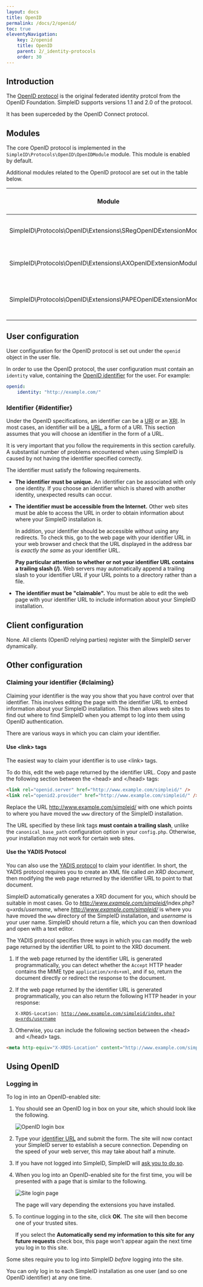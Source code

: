 ```yaml
---
layout: docs
title: OpenID
permalink: /docs/2/openid/
toc: true
eleventyNavigation:
    key: 2/openid
    title: OpenID
    parent: 2/_identity-protocols
    order: 30
---
```


## Introduction

The [OpenID protocol](http://openid.net/specs/openid-authentication-2_0.html) is the original
federated identity protcol from the OpenID Foundation.  SimpleID supports versions 1.1 and 2.0
of the protocol.

It has been superceded by the OpenID Connect protocol.

## Modules

The core OpenID protocol is implemented in the `SimpleID\Protocols\OpenID\OpenIDModule` module.
This module is enabled by default.

Additional modules related to the OpenID protocol are set out in the table below.

| Module                                                         | Description                                             | Enabled by default? |
|----------------------------------------------------------------|---------------------------------------------------------|---------------------|
| SimpleID\Protocols\OpenID\Extensions\SRegOpenIDExtensionModule | Implements the Simple Registration Extension            | Yes                 |
| SimpleID\Protocols\OpenID\Extensions\AXOpenIDExtensionModule   | Implements the Attribute Exchange Extension             | No                  |
| SimpleID\Protocols\OpenID\Extensions\PAPEOpenIDExtensionModule | Implements the Provider Authentication Policy Extension | No                  |

## User configuration

User configuration for the OpenID protocol is set out under the `openid` object in the user file.

In order to use the OpenID protocol, the user configuration must contain an `identity` value,
containing the [OpenID identifier](#identifier) for the user.  For example:

```yaml
openid: 
    identity: "http://example.com/"
```

### Identifier  {#identifier}

Under the OpenID specifications, an identifier can be a [URI](http://en.wikipedia.org/wiki/URI) or an [XRI](http://en.wikipedia.org/wiki/XRI).  In most cases, an identifier will be a [URL](http://en.wikipedia.org/wiki/URI), a form of a URI.  This section assumes that you will choose an identifier in the form of a URL.

<div class="warning">
It is very important that you follow the requirements in this section carefully.  A substantial number of problems encountered when using SimpleID is caused by not having the identifier specified correctly.
</div>

The identifier must satisfy the following requirements.

- **The identifier must be unique.**  An identifier can be associated with only one identity.  If you choose an identifier which is shared with another identity, unexpected results can occur.

- **The identifier must be accessible from the Internet.**  Other web sites must be able to access the URL in order to obtain information about where your SimpleID installation is.

    In addition, your identifier should be accessible without using any redirects.  To check this, go to the web page with your identifier URL in your web browser and check that the URL displayed in the address bar is *exactly the same* as your identifier URL.

    **Pay particular attention to whether or not your identifier URL contains a trailing slash (/).**  Web servers may automatically append a trailing slash to your identifier URL if your URL points to a directory rather than a file.

- **The identifier must be "claimable".**  You must be able to edit the web page with your identifier URL to include information about your SimpleID installation.

## Client configuration

None.  All clients (OpenID relying parties) register with the SimpleID server dynamically.

## Other configuration

### Claiming your identifier  {#claiming}

Claiming your identifier is the way you show that you have control over that identifier.  This involves editing the page with the identifier URL to embed information about your SimpleID installation.  This then allows web sites to find out where to find SimpleID when you attempt to log into them using OpenID authentication. 

There are various ways in which you can claim your identifier.

#### Use &lt;link&gt; tags

The easiest way to claim your identifier is to use &lt;link&gt; tags.

To do this, edit the web page returned by the identifier URL.  Copy and paste the following section between the &lt;head&gt; and &lt;/head&gt; tags:

```html
<link rel="openid.server" href="http://www.example.com/simpleid/" />
<link rel="openid2.provider" href="http://www.example.com/simpleid/" />
```

Replace the URL http://www.example.com/simpleid/ with one which points to where you have moved the <code>www</code> directory of the SimpleID installation.

<div class="warning">
The URL specified by these link tags <strong>must contain a trailing slash</strong>, unlike the <code>canonical_base_path</code> configuration option in your <code>config.php</code>. Otherwise, your installation may not work for certain web sites.
</div>

#### Use the YADIS Protocol

You can also use the [YADIS protocol](http://yadis.org/wiki/Main_Page) to claim your identifier.  In short, the YADIS protocol requires you to create an XML file called *an XRD document*, then modifying the web page returned by the identifier URL to point to that document.

SimpleID automatically generates a XRD document for you, which should be suitable in most cases.  Go to <var>http://www.example.com/simpleid/</var>index.php?q=xrds/<var>username</var>, where <var>http://www.example.com/simpleid/</var> is where you have moved the <code>www</code> directory of the SimpleID installation, and <var>username</var> is your user name.  SimpleID should return a file, which you can then download and open with a text editor.

The YADIS protocol specifies three ways in which you can modify the web page returned by the identifier URL to point to the XRD document.

1. If the web page returned by the identifier URL is generated programmatically, you can detect whether the <code>Accept</code> HTTP header contains the MIME type <code>application/xrds+xml</code>, and if so, return the document directly or redirect the response to the document.

2. If the web page returned by the identifier URL is generated programmatically, you can also return the following HTTP header in your response:

    <code>X-XRDS-Location: http://www.example.com/simpleid/index.php?q=xrds/username</code>

3. Otherwise, you can include the following section between the &lt;head&gt; and &lt;/head&gt; tags.

```html
<meta http-equiv="X-XRDS-Location" content="http://www.example.com/simpleid/index.php?q=xrds/username" />
```

## Using OpenID

### Logging in

To log in into an OpenID-enabled site:

1. You should see an OpenID log in box on your site, which should look like the following.

    ![OpenID login box](/assets/files/openid-login-box.png)

2. Type your [identifier URL](/docs/2/identity) and submit the form.  The site will now contact your SimpleID server to establish a secure connection.  Depending on the speed of your web server, this may take about half a minute.

3. If you have not logged into SimpleID, SimpleID will [ask you to do so](/docs/2/login).

4. When you log into an OpenID-enabled site for the first time, you will be presented with a page that is similar to the following.

    ![Site login page](/assets/files/rp.png)

    The page will vary depending the extensions you have installed.

5. To continue logging in to the site, click **OK**.  The site will then become one of your trusted sites.

    If you select the **Automatically send my information to this site for any future requests** check box, this page won't appear again the next time you log in to this site.

<div class="note" markdown="1">

Some sites require you to log into SimpleID *before* logging into the site.

</div>

<div class="warning">You can only log in to each SimpleID installation as one user (and so one OpenID identifier) at any one time.</div>
